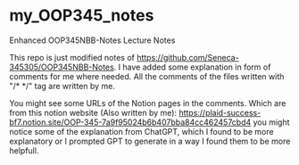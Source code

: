 # my_OOP345_notes
Enhanced OOP345NBB-Notes Lecture Notes

This repo is just modified notes of https://github.com/Seneca-345305/OOP345NBB-Notes. I have added some explanation in form of comments for me where needed. All the comments of the files written with "/* */" tag are written by me.

You might see some URLs of the Notion pages in the comments. Which are from this notion website (Also written by me): https://plaid-success-bf7.notion.site/OOP-345-7a9f95024b6b407bba84cc462457cbd4
you might notice some of the explanation from ChatGPT, which I found to be more explanatory or I prompted GPT to generate in a way I found them to be more helpfull.
